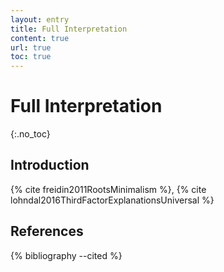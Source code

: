 ```yaml
---
layout: entry
title: Full Interpretation
content: true
url: true
toc: true
---
```


# Full Interpretation
{:.no_toc}

## Introduction

{% cite freidin2011RootsMinimalism %}, {% cite lohndal2016ThirdFactorExplanationsUniversal %}

## References

{% bibliography --cited %}